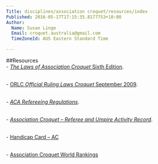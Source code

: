 ```yaml
---
Title: disciplines/association croquet/resources/index
Published: 2016-05-17T17:15:35.8177753+10:00
Author:
  Name: Susan Linge
  Email: croquet.australia@gmail.com
  TimeZoneId: AUS Eastern Standard Time

---
```

##Resources
<br/>- [*The Laws of Association Croquet* Sixth Edition](/the-laws-of-association-croquet-.pdf).

<br/>- [ORLC *Official Ruling Laws Croquet* September 2009](resources/orlc-september-2009.pdf).

<br/>- [*ACA Refereeing Regulations*](/aca-refereeing-regulations-october-2015.pdf).

<br/>- [*Association Croquet – Referee and Umpire Activity Record*](resources/referee-umpire-activity-record-version-4.pdf).

<br/>- [Handicap Card – AC](/ac-handicap-card.PDF)

<br/>- [Association Croquet World Rankings](http://butedock.demon.co.uk/cgs/rank.php)